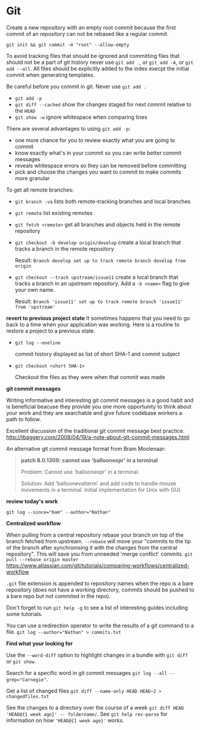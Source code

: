 # Git

Create a new repository with an empty root commit because the first commit of an repository can not be rebased
like a regular commit.

`git init && git commit -m "root" --allow-empty`

To avoid tracking files that should be ignored and committing files that should not be a part of git history
never use `git add .`, or `git add -A`,  or `git add --all`. All files should be explicitly added to the index
execpt the initial commit when generating templates.

Be careful before you commit in git. Never use `git add .`
- `git add -p`
- `git diff --cached` show the changes staged for next commit relative to the `HEAD`
- `git show -w` ignore whitespace when comparing lines

There are several advantages to using `git add -p`:
- one more chance for you to review exactly what you are going to commit
- know exactly what's in your commit so you can write better commit messages
- reveals whitespace errors so they can be removed before committing
- pick and choose the changes you want to commit to make commits more granular

To get all remote branches:

- `git branch -va` lists both remote-tracking branches and local branches
- `git remote` list existing remotes
- `git fetch <remote>` get all branches and objects held in the remote repository
- `git checkout -b develop origin/develop` create a local branch that tracks a branch in the remote repository

   Result: `Branch develop set up to track remote branch develop from origin`

- `git checkout --track upstream/issue11` create a local branch that tracks a branch in an upstream repository. Add a `-b <name>` flag to give your own name.

   Result: `Branch 'issue11' set up to track remote branch 'issue11' from 'upstream'`

**revert to previous project state**
It sometimes happens that you need to go back to a time when your application was working. Here is a routine
to restore a project to a previous state.

- `git log --oneline`

   commit history displayed as list of short SHA-1 and commit subject

- `git checkout <short SHA-1>`

   Checkout the files as they were when that commit was made

**git commit messages**

Writing informative and interesting git commit messages is a good habit and is beneficial beacuse they provide you one more opportunity to think about your work and they are searchable and give future codebase workers a path to follow.

Excellent discussion of the traditional git commit message best practice. http://tbaggery.com/2008/04/19/a-note-about-git-commit-messages.html

An alternative git commit message format from Bram Moolenaar:

> **patch 8.0.1309: cannot use 'balloonexpr' in a terminal**
>
> Problem:    Cannot use 'balloonexpr' in a terminal.
>
> Solution:   Add 'balloonevalterm' and add code to handle mouse movements in a terminal. Initial implementation for Unix with GUI.

**review today's work**

`git log --since="6am" --author="Nathan"`

**Centralized workflow**

When pulling from a central repository rebase your branch on top of the branch fetched from upstream. `--rebase` will move your "commits to the tip of the branch after synchronising it with the changes from the central repository". This will save you from unneeded 'merge conflict' commits. `git pull --rebase origin master` https://www.atlassian.com/git/tutorials/comparing-workflows/centralized-workflow

`.git` file extension is appended to repository names when the repo is a bare repository (does not have a working directory, commits should be pushed to a bare repo but not commited in the repo).

Don't forget to run `git help -g` to see a list of interesting guides including some tutorials.

You can use a redirection operator to write the results of a git command to a file. `git log --author="Nathan" > commits.txt`

**Find what your looking for**

Use the `--word-diff` option to highlight changes in a bundle with `git diff` or `git show`.

Search for a specific word in git commit messages `git log --all --grep="Carnegie"`.

Get a list of changed files `git diff --name-only HEAD HEAD~2 > changedfiles.txt`

See the changes to a directory over the course of a week `git diff HEAD 'HEAD@{1 week ago}' -- foldername/`. See `git help rev-parse` for information on how `'HEAD@{1 week ago}'` works.
